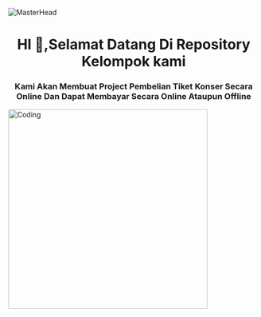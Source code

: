 ![MasterHead](https://media.tenor.com/YmwdBwCdqAoAAAAC/bts-concert.gif)

<h1 align ="center"> HI 👋,Selamat Datang Di Repository Kelompok kami</h1>
<h3 align ="center">Kami Akan Membuat Project Pembelian Tiket Konser Secara Online Dan Dapat Membayar Secara Online Ataupun Offline</h3>

<img align="" alt="Coding" width="400" src="https://media.tenor.com/lU6jP4hbWLkAAAAC/concert-performing.gif">
